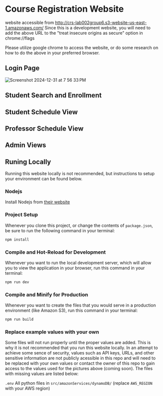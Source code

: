 # Course Registration Website

website accessible from http://crs-lab002group6.s3-website-us-east-1.amazonaws.com/
Since this is a development website, you will need to add the above URL to the "treat insecure origins as secure" option in chrome://flags

Please utilize google chrome to access the website, or do some research on how to do the above in your preferred browser.

## Login Page
![Screenshot 2024-12-31 at 7 56 33 PM](https://github.com/user-attachments/assets/0634ce57-b139-4294-85be-c951c531ba61)

## Student Search and Enrollment

## Student Schedule View

## Professor Schedule View

## Admin Views
## Runing Locally

Running this website locally is not recommended, but instructions to setup your environment can be found below.

### Nodejs

Install Nodejs from [their website](https://nodejs.org/en)

### Project Setup

Whenever you clone this project, or change the contents of `package.json`, be sure to run the following command in your terminal:

```sh
npm install
```

### Compile and Hot-Reload for Development

Whenever you want to run the local development server, which will allow you to view the application in your browser, run this command in your terminal:

```sh
npm run dev
```

### Compile and Minify for Production

Whenever you want to create the files that you would serve in a production environment (like Amazon S3), run this command in your terminal:

```sh
npm run build
```

### Replace example values with your own

Some files will not run properly until the proper values are added. This is why it is not recommended that you run this website locally. In an attempt to achieve some sence of security, values such as API keys, URLs, and other sensitive information are not publicly acessible in this repo and will need to be replaced with your own values or contact the owner of this repo to gain access to the values used for the pictures above (coming soon). The files with missing values are listed below:

`.env`
All python files in `src/amazonServices/dynamoDB/` (replace `AWS_REGION` with your AWS region)
